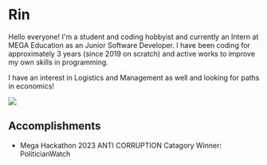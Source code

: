 # Rin

Hello everyone! I'm a student and coding hobbyist and currently an Intern at MEGA Education as an Junior Software Developer.
I have been coding for approximately 3 years (since 2019 on scratch) and active works to improve my own skills in programming.

I have an interest in Logistics and Management as well and looking for paths in economics!

<a href="https://github.com/anuraghazra/github-readme-stats">
  <img align="center" src="https://github-readme-stats.vercel.app/api/top-langs/?username=RinSoftwareDeveloper&show_icons=true&theme=radical" />
</a>

## Accomplishments
- Mega Hackathon 2023 ANTI CORRUPTION Catagory Winner: PoliticianWatch
